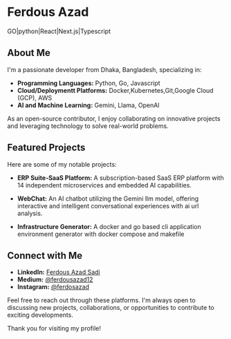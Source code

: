 # Ferdous Azad
GO|python|React|Next.js|Typescript


## About Me

I'm a passionate developer from Dhaka, Bangladesh, specializing in:

- **Programming Languages:** Python, Go, Javascript
- **Cloud/Deploymentt Platforms:** Docker,Kubernetes,Git,Google Cloud (GCP), AWS
- **AI and Machine Learning:** Gemini, Llama, OpenAI

As an open-source contributor, I enjoy collaborating on innovative projects and leveraging technology to solve real-world problems.

## Featured Projects

Here are some of my notable projects:

- **ERP Suite-SaaS Platform:** A subscription-based SaaS ERP platform with 14 independent microservices and embedded AI capabilities.

- **WebChat:** An AI chatbot utilizing the Gemini llm model, offering interactive and intelligent conversational experiences with ai url analysis.

- **Infrastructure Generator:** A docker and go based cli application environment generator with docker compose and makefile

## Connect with Me

- **LinkedIn:** [Ferdous Azad Sadi](https://www.linkedin.com/in/ferdous-azad-sadi-8b392385)
- **Medium:** [@ferdousazad12](https://medium.com/@ferdousazad12)
- **Instagram:** [@ferdosazad](https://www.instagram.com/ferdosazad)

Feel free to reach out through these platforms. I'm always open to discussing new projects, collaborations, or opportunities to contribute to exciting developments.

Thank you for visiting my profile!
